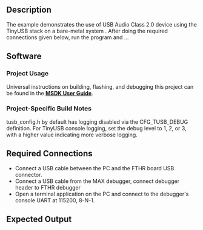 ## Description

The example demonstrates the use of USB Audio Class 2.0 device using the TinyUSB stack
on a bare-metal system
. After doing the required connections given below, run the program and ...


## Software

### Project Usage

Universal instructions on building, flashing, and debugging this project can be found in the **[MSDK User Guide](https://analogdevicesinc.github.io/msdk/USERGUIDE/)**.

### Project-Specific Build Notes

tusb_config.h by default has logging disabled via the CFG_TUSB_DEBUG definition.
For TinyUSB console logging, set the debug level to 1, 2, or 3, with a higher value
indicating more verbose logging.

## Required Connections

-   Connect a USB cable between the PC and the FTHR board USB connector.
-   Connect a USB cable from the MAX debugger, connect debugger header to FTHR debugger
-   Open a terminal application on the PC and connect to the debugger's console UART at 115200, 8-N-1.

## Expected Output


